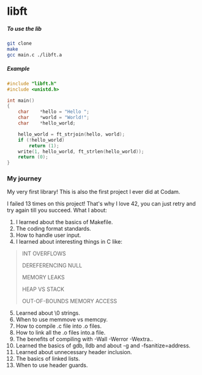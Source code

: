 # libft

##### To use the lib

```sh
git clone
make
gcc main.c ./libft.a
```

##### Example
```C
#include "libft.h"
#include <unistd.h>

int	main()
{
	char	*hello = "Hello ";
	char	*world = "World!";
	char	*hello_world;

	hello_world = ft_strjoin(hello, world);
	if (!hello_world)
		return (1);
	write(1, hello_world, ft_strlen(hello_world));
	return (0);
}
```

### My journey

My very first library! This is also the first project I ever did at Codam.

I failed 13 times on this project! That's why I love 42, you can just retry and try again till you succeed. What I about:

1. I learned about the basics of Makefile.
2. The coding format standards.
3. How to handle user input.
4. I learned about interesting things in C like:

> INT OVERFLOWS
>
> DEREFERENCING NULL
> 
> MEMORY LEAKS
> 
> HEAP VS STACK
> 
> OUT-OF-BOUNDS MEMORY ACCESS

5. Learned about \0 strings.
6. When to use memmove vs memcpy.
7. How to compile .c file into .o files.
8. How to link all the .o files into.a file.
9. The benefits of compiling with -Wall -Werror -Wextra..
10. Learned the basics of gdb, lldb and about -g and -fsanitize=address.
11. Learned about unnecessary header inclusion.
12. The basics of linked lists.
13. When to use header guards.
